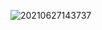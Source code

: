 
![20210627143737](https://raw.githubusercontent.com/litao-2071/static-res/master/docs-images/20210627143737.png)